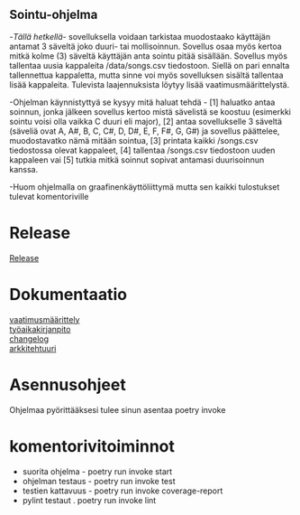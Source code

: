 ## Sointu-ohjelma


-*Tällä hetkellä*- sovelluksella voidaan tarkistaa muodostaako käyttäjän antamat 3 säveltä joko duuri- tai mollisoinnun. Sovellus osaa myös kertoa mitkä kolme (3) säveltä käyttäjän anta sointu pitää sisällään. Sovellus myös tallentaa uusia kappaleita /data/songs.csv tiedostoon. Siellä on pari ennalta tallennettua kappaletta, mutta sinne voi myös sovelluksen sisältä tallentaa lisää kappaleita. Tulevista laajennuksista löytyy lisää vaatimusmäärittelystä.

-Ohjelman käynnistyttyä se kysyy mitä haluat tehdä - [1] haluatko antaa soinnun, jonka jälkeen sovellus kertoo mistä sävelistä se koostuu (esimerkki sointu voisi olla vaikka C duuri eli major), [2] antaa sovellukselle 3 säveltä (säveliä ovat A, A#, B, C, C#, D, D#, E, F, F#, G, G#) ja sovellus päättelee, muodostavatko nämä mitään sointua, [3] printata kaikki /songs.csv tiedostossa olevat kappaleet, [4] tallentaa /songs.csv tiedostoon uuden kappaleen vai [5] tutkia mitkä soinnut sopivat antamasi duurisoinnun kanssa.

-Huom ohjelmalla on graafinenkäyttöliittymä mutta sen kaikki tulostukset tulevat komentoriville

# Release

[Release](https://github.com/Aaltonenn/ot-harjoitustyo/releases/tag/viikko5newest)


# Dokumentaatio

[vaatimusmäärittely](https://github.com/Aaltonenn/ot-harjoitustyo/blob/master/dokumentaatio/vaatimusmaarittely.md)
\
[työaikakirjanpito](https://github.com/Aaltonenn/ot-harjoitustyo/blob/master/dokumentaatio/tuntikirjanpito.md)
\
[changelog](https://github.com/Aaltonenn/ot-harjoitustyo/blob/master/dokumentaatio/changelog.md)
\
[arkkitehtuuri](https://github.com/Aaltonenn/ot-harjoitustyo/blob/master/dokumentaatio/arkkitehtuuri.md)

# Asennusohjeet

Ohjelmaa pyörittääksesi tulee sinun asentaa poetry invoke


# komentorivitoiminnot
- suorita ohjelma - poetry run invoke start
- ohjelman testaus - poetry run invoke test
- testien kattavuus - poetry run invoke coverage-report
- pylint testaut . poetry run invoke lint
